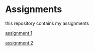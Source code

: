 # Assignments
this repository contains my assignments 

[assignment 1](https://github.com/nielseggermont/Assignments/blob/master/Assignment_week_2.ipynb)

[assignment 2](https://github.com/nielseggermont/Assignments/blob/master/Assignment_week_4.ipynb)
